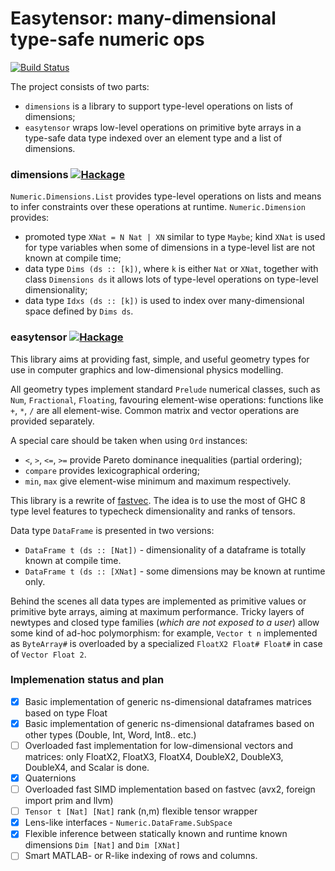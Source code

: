 Easytensor: many-dimensional type-safe numeric ops
==================================
[![Build Status](https://secure.travis-ci.org/achirkin/easytensor.svg)](http://travis-ci.org/achirkin/easytensor)

The project consists of two parts:
 * `dimensions` is a library to support type-level operations on lists of dimensions;
 * `easytensor` wraps low-level operations on primitive byte arrays in a type-safe data type indexed over an element type and a list of dimensions.

### dimensions [![Hackage](https://img.shields.io/hackage/v/dimensions.svg)](https://hackage.haskell.org/package/dimensions)

`Numeric.Dimensions.List` provides type-level operations on lists and means to infer constraints over these operations at runtime.
`Numeric.Dimension` provides:
  * promoted type `XNat = N Nat | XN` similar to type `Maybe`; kind `XNat` is used for type variables when some of dimensions in a type-level list are not known at compile time;
  * data type `Dims (ds :: [k])`, where `k` is either `Nat` or `XNat`, together with class `Dimensions ds` it allows lots of type-level operations on type-level dimensionality;
  * data type `Idxs (ds :: [k])` is used to index over many-dimensional space defined by `Dims ds`.

### easytensor [![Hackage](https://img.shields.io/hackage/v/easytensor.svg)](https://hackage.haskell.org/package/easytensor)

This library aims at providing fast, simple, and useful geometry types for use in computer graphics and low-dimensional physics modelling.

All geometry types implement standard `Prelude` numerical classes, such as `Num`, `Fractional`, `Floating`,
favouring element-wise operations:
functions like `+`, `*`, `/` are all element-wise.
Common matrix and vector operations are provided separately.

A special care should be taken when using `Ord` instances:

 * `<`, `>`, `<=`, `>=` provide Pareto dominance inequalities (partial ordering);
 * `compare` provides  lexicographical ordering;
 * `min`, `max` give element-wise minimum and maximum respectively.


This library is a rewrite of [fastvec](https://github.com/achirkin/fastvec).
The idea is to use the most of GHC 8 type level features to typecheck dimensionality and ranks of tensors.

Data type `DataFrame` is presented in two versions:

 * `DataFrame t (ds :: [Nat])` - dimensionality of a dataframe is totally known at compile time.
 * `DataFrame t (ds :: [XNat]` - some dimensions may be known at runtime only.

Behind the scenes all data types are implemented as primitive values or primitive byte arrays, aiming at maximum performance.
Tricky layers of newtypes and closed type families (*which are not exposed to a user*) allow some kind of ad-hoc polymorphism:
for example, `Vector t n` implemented as `ByteArray#` is overloaded by a specialized `FloatX2 Float# Float#` in case of `Vector Float 2`.

### Implemenation status and plan

  - [x] Basic implementation of generic ns-dimensional dataframes matrices based on type Float
  - [x] Basic implementation of generic ns-dimensional dataframes based on other types (Double, Int, Word, Int8.. etc.)
  - [ ] Overloaded fast implementation for low-dimensional vectors and matrices: only FloatX2, FloatX3, FloatX4, DoubleX2, DoubleX3, DoubleX4, and Scalar is done.
  - [x] Quaternions
  - [ ] Overloaded fast SIMD implementation based on fastvec (avx2, foreign import prim and llvm)
  - [ ] `Tensor t [Nat] [Nat]` rank (n,m) flexible tensor wrapper
  - [x] Lens-like interfaces - `Numeric.DataFrame.SubSpace`
  - [x] Flexible inference between statically known and runtime known dimensions `Dim [Nat]` and `Dim [XNat]`
  - [ ] Smart MATLAB- or R-like indexing of rows and columns.
